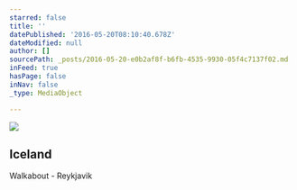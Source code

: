 ```yaml
---
starred: false
title: ''
datePublished: '2016-05-20T08:10:40.678Z'
dateModified: null
author: []
sourcePath: _posts/2016-05-20-e0b2af8f-b6fb-4535-9930-05f4c7137f02.md
inFeed: true
hasPage: false
inNav: false
_type: MediaObject

---
```

![](https://the-grid-user-content.s3-us-west-2.amazonaws.com/a7ccffd4-1a7a-4788-8403-404c0ba4e8f0.jpg)

<article style=""><h1>Iceland</h1><p>Walkabout - Reykjavik</p></article>